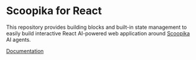 # Scoopika for React

This repository provides building blocks and built-in state management to easily build interactive React AI-powered web application around [Scoopika](https://scoopika.com) AI agents.

[Documentation](https://docs.scoopika.com/packages/ts/react)

